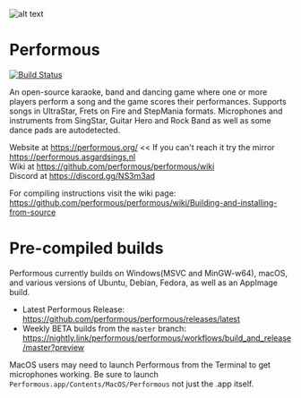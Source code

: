 ![alt text](https://performous.org/imgs/title.png "Performous")

# Performous

[![Build Status](https://github.com/performous/performous/actions/workflows/build_and_release.yml/badge.svg?branch=master)](https://github.com/performous/performous/actions?query=branch%3Amaster+workflow%3A%22Build+and+Release+Performous%22+is%3Asuccess)

An open-source karaoke, band and dancing game where one or more players perform a song and the game scores their performances. Supports songs in UltraStar, Frets on Fire and StepMania formats. Microphones and instruments from SingStar, Guitar Hero and Rock Band as well as some dance pads are autodetected.

Website at https://performous.org/ << If you can't reach it try the mirror https://performous.asgardsings.nl  
Wiki at https://github.com/performous/performous/wiki  
Discord at https://discord.gg/NS3m3ad

For compiling instructions visit the wiki page: https://github.com/performous/performous/wiki/Building-and-installing-from-source

# Pre-compiled builds
Performous currently builds on Windows(MSVC and MinGW-w64), macOS, and various versions of Ubuntu, Debian, Fedora, as well as an AppImage build.

- Latest Performous Release: https://github.com/performous/performous/releases/latest
- Weekly BETA builds from the `master` branch: https://nightly.link/performous/performous/workflows/build_and_release/master?preview

MacOS users may need to launch Performous from the Terminal to get microphones working. Be sure to launch `Performous.app/Contents/MacOS/Performous` not just the .app itself.
